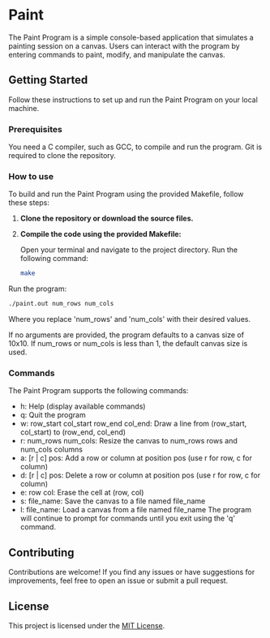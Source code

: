 # Paint

The Paint Program is a simple console-based application that simulates a painting session on a canvas. Users can interact with the program by entering commands to paint, modify, and manipulate the canvas.

## Getting Started

Follow these instructions to set up and run the Paint Program on your local machine.

### Prerequisites
You need a C compiler, such as GCC, to compile and run the program.
Git is required to clone the repository.

### How to use
To build and run the Paint Program using the provided Makefile, follow these steps:

1. **Clone the repository or download the source files.**

2. **Compile the code using the provided Makefile:**

   Open your terminal and navigate to the project directory. Run the following command:
   
   ```bash
   make
   ```
Run the program:
  ```bash
./paint.out num_rows num_cols
```
Where you replace 'num_rows' and 'num_cols' with their desired values.

If no arguments are provided, the program defaults to a canvas size of 10x10.
If num_rows or num_cols is less than 1, the default canvas size is used.
### Commands
The Paint Program supports the following commands:

- h: Help (display available commands)
- q: Quit the program
- w: row_start col_start row_end col_end: Draw a line from (row_start, col_start) to (row_end, col_end)
- r: num_rows num_cols: Resize the canvas to num_rows rows and num_cols columns
- a: [r | c] pos: Add a row or column at position pos (use r for row, c for column)
- d: [r | c] pos: Delete a row or column at position pos (use r for row, c for column)
- e: row col: Erase the cell at (row, col)
- s: file_name: Save the canvas to a file named file_name
- l: file_name: Load a canvas from a file named file_name
The program will continue to prompt for commands until you exit using the 'q' command.

## Contributing

Contributions are welcome! If you find any issues or have suggestions for improvements, feel free to open an issue or submit a pull request.

## License

This project is licensed under the [MIT License](https://opensource.org/license/mit/).
